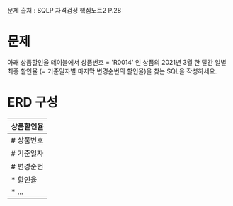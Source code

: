 문제 출처 : SQLP 자격검정 핵심노트2 P.28
# 문제 
아래 상품할인율 테이블에서 상품번호 = 'R0014' 인 상품의 2021년 3월 한 달간 일별 최종 할인율 (= 기준일자별 마지막 변경순번의 할인율)을 찾는 SQL을 작성하세요.

# ERD 구성

|상품할인율 |
|---|
|# 상품번호|
|# 기준일자|
|# 변경순번|
|* 할인율|
|* ...|
